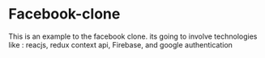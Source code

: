 # Facebook-clone
This is an example to the facebook clone. its going to involve technologies like : reacjs, redux context api, Firebase, and google authentication 
